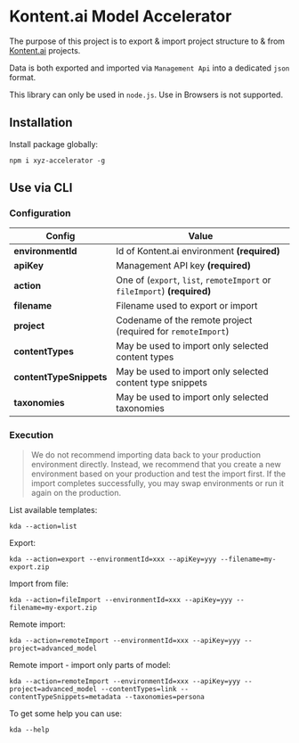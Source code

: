 # Kontent.ai Model Accelerator

The purpose of this project is to export & import project structure to & from [Kontent.ai](https://kontent.ai) projects.

Data is both exported and imported via `Management Api` into a dedicated `json` format.

This library can only be used in `node.js`. Use in Browsers is not supported.

## Installation

Install package globally:

`npm i xyz-accelerator -g`

## Use via CLI

### Configuration

| Config                  | Value                                                                    |
| ----------------------- | ------------------------------------------------------------------------ |
| **environmentId**       | Id of Kontent.ai environment **(required)**                              |
| **apiKey**              | Management API key **(required)**                                        |
| **action**              | One of (`export`, `list`, `remoteImport` or `fileImport`) **(required)** |
| **filename**            | Filename used to export or import                                        |
| **project**             | Codename of the remote project (required for `remoteImport`)             |
| **contentTypes**        | May be used to import only selected content types                        |
| **contentTypeSnippets** | May be used to import only selected content type snippets                |
| **taxonomies**          | May be used to import only selected taxonomies                           |

### Execution

> We do not recommend importing data back to your production environment directly. Instead, we recommend that you create
> a new environment based on your production and test the import first. If the import completes successfully, you may
> swap environments or run it again on the production.

List available templates:

`kda --action=list`

Export:

`kda --action=export --environmentId=xxx --apiKey=yyy --filename=my-export.zip`

Import from file:

`kda --action=fileImport --environmentId=xxx --apiKey=yyy --filename=my-export.zip`

Remote import:

`kda --action=remoteImport --environmentId=xxx --apiKey=yyy --project=advanced_model`

Remote import - import only parts of model:

`kda --action=remoteImport --environmentId=xxx --apiKey=yyy --project=advanced_model --contentTypes=link --contentTypeSnippets=metadata --taxonomies=persona`

To get some help you can use:

`kda --help`

